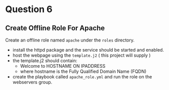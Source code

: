 # Question 6

## Create Offline Role For Apache

Create an offline role named `apache` under the `roles` directory.
- install the httpd package and the service should be started and enabled.
- host the webpage using the `template.j2` ( this project will supply )
- the template.j2 should contain:
  - Welcome to HOSTNAME ON IPADDRESS
  - where hostname is the Fully Qualified Domain Name (FQDN)
- create the playbook called `apache_role.yml` and run the role on the webservers group.